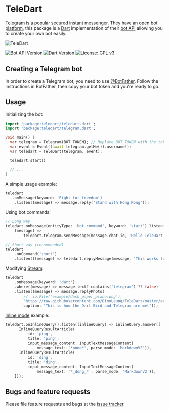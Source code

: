 # TeleDart

[Telegram](https://telegram.org/) is a popular secured instant messenger.
They have an open [bot platform](https://telegram.org/blog/bot-revolution),
this package is a [Dart](https://dart.dev)
implementation of their [bot API](https://core.telegram.org/bots/api)
allowing you to create your own bot easily.

![TeleDart](https://raw.githubusercontent.com/DinoLeung/TeleDart/master/example/dash_paper_plane.svg?sanitize=true)

[![Bot API Version](https://img.shields.io/badge/Bot%20API-5.3-blue.svg?style=flat-square)](https://core.telegram.org/bots/api)
[![Dart Version](https://img.shields.io/badge/Dart-2.12-blue.svg?style=flat-square)](https://dart.dev)
[![License: GPL v3](https://img.shields.io/badge/License-GPL%20v3-blue.svg?style=flat-square)](https://www.gnu.org/licenses/gpl-3.0)

## Creating a Telegram bot

In order to create a Telegram bot, you need to use [@BotFather](https://t.me/botfather).
Follow the instructions in BotFather, then copy your bot token and you're ready to go.

## Usage

Initializing the bot:

```dart
import 'package:teledart/teledart.dart';
import 'package:teledart/telegram.dart';

void main() {
  var telegram = Telegram(BOT_TOKEN); // Replace BOT_TOKEN with the token of your bot
  var event = Event((await telegram.getMe()).username!);
  var teledart = TeleDart(telegram, event);

  teledart.start()

  // ...
}
```

A simple usage example:

```dart
teledart
  ..onMessage(keyword: 'Fight for freedom')
    .listen((message) => message.reply('Stand with Hong Kong'));
```

Using bot commands:

```dart
// Long way
teledart.onMessage(entityType: 'bot_command', keyword: 'start').listen(
    (message) =>
        teledart.telegram.sendMessage(message.chat.id, 'Hello TeleDart!'));

// Short way (recommended)
teledart
    .onCommand('short')
    .listen(((message) => teledart.replyMessage(message, 'This works too!')));
```

Modifying [Stream](https://www.dartlang.org/tutorials/language/streams#methods-that-modify-a-stream):

```dart
teledart
    .onMessage(keyword: 'dart')
    .where((message) => message.text?.contains('telegram') ?? false)
    .listen((message) => message.replyPhoto(
        //  io.File('example/dash_paper_plane.png'),
        'https://raw.githubusercontent.com/DinoLeung/TeleDart/master/example/dash_paper_plane.png',
        caption: 'This is how the Dart Bird and Telegram are met'));
```

[Inline mode](https://core.telegram.org/bots/api#inline-mode) example:

```dart
teledart.onInlineQuery().listen((inlineQuery) => inlineQuery.answer([
      InlineQueryResultArticle(
          id: 'ping',
          title: 'ping',
          input_message_content: InputTextMessageContent(
              message_text: '*pong*', parse_mode: 'MarkdownV2')),
      InlineQueryResultArticle(
          id: 'ding',
          title: 'ding',
          input_message_content: InputTextMessageContent(
              message_text: '*_dong_*', parse_mode: 'MarkdownV2')),
    ]));
```

## Bugs and feature requests

Please file feature requests and bugs at the [issue tracker][tracker].

[tracker]: https://github.com/DinoLeung/TeleDart/issues
